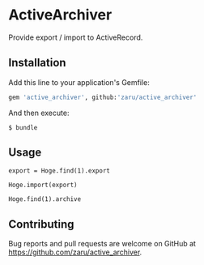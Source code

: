 # ActiveArchiver

Provide export / import to ActiveRecord.

## Installation

Add this line to your application's Gemfile:

```ruby
gem 'active_archiver', github:'zaru/active_archiver'
```

And then execute:

    $ bundle

## Usage

```
export = Hoge.find(1).export

Hoge.import(export)

Hoge.find(1).archive
```

## Contributing

Bug reports and pull requests are welcome on GitHub at https://github.com/zaru/active_archiver.

